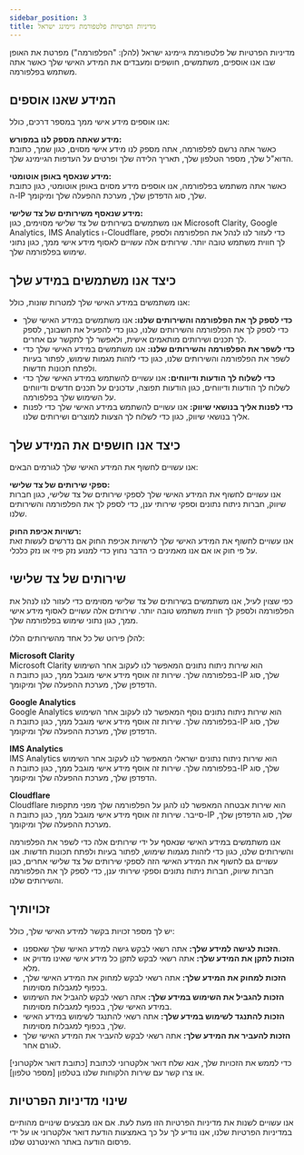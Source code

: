```yaml
---
sidebar_position: 3
title: מדיניות הפרטיות פלטפורמת גיימינג ישראל
---
```



מדיניות הפרטיות של פלטפורמת גיימינג ישראל (להלן: "הפלפורמה") מפרטת את האופן שבו אנו אוספים, משתמשים, חושפים ומעבדים את המידע האישי שלך כאשר אתה משתמש בפלפורמה.

## המידע שאנו אוספים

אנו אוספים מידע אישי ממך במספר דרכים, כולל:

**מידע שאתה מספק לנו במפורש:**  
כאשר אתה נרשם לפלפורמה, אתה מספק לנו מידע אישי מסוים, כגון שמך, כתובת הדוא"ל שלך, מספר הטלפון שלך, תאריך הלידה שלך ופרטים על העדפות הגיימינג שלך.

**מידע שנאסף באופן אוטומטי:**  
כאשר אתה משתמש בפלפורמה, אנו אוספים מידע מסוים באופן אוטומטי, כגון כתובת ה-IP שלך, סוג הדפדפן שלך, מערכת ההפעלה שלך ומיקומך.

**מידע שנאסף משירותים של צד שלישי:**  
אנו משתמשים בשירותים של צד שלישי מסוימים, כגון Microsoft Clarity, Google Analytics, IMS Analytics ו-Cloudflare, כדי לעזור לנו לנהל את הפלפורמה ולספק לך חווית משתמש טובה יותר. שירותים אלה עשויים לאסוף מידע אישי ממך, כגון נתוני שימוש בפלפורמה שלך.

## כיצד אנו משתמשים במידע שלך

אנו משתמשים במידע האישי שלך למטרות שונות, כולל:

- **כדי לספק לך את הפלפורמה והשירותים שלנו:** אנו משתמשים במידע האישי שלך כדי לספק לך את הפלפורמה והשירותים שלנו, כגון כדי להפעיל את חשבונך, לספק לך תכנים ושירותים מותאמים אישית, ולאפשר לך לתקשר עם אחרים.
- **כדי לשפר את הפלפורמה והשירותים שלנו:** אנו משתמשים במידע האישי שלך כדי לשפר את הפלפורמה והשירותים שלנו, כגון כדי לזהות מגמות שימוש, לפתור בעיות ולפתח תכונות חדשות.
- **כדי לשלוח לך הודעות ודיווחים:** אנו עשויים להשתמש במידע האישי שלך כדי לשלוח לך הודעות ודיווחים, כגון הודעות תפוצה, עדכונים על תכנים חדשים ודיווחים על השימוש שלך בפלפורמה.
- **כדי לפנות אליך בנושאי שיווק:** אנו עשויים להשתמש במידע האישי שלך כדי לפנות אליך בנושאי שיווק, כגון כדי לשלוח לך הצעות למוצרים ושירותים שלנו.

## כיצד אנו חושפים את המידע שלך

אנו עשויים לחשוף את המידע האישי שלך לגורמים הבאים:

**ספקי שירותים של צד שלישי:**  
אנו עשויים לחשוף את המידע האישי שלך לספקי שירותים של צד שלישי, כגון חברות שיווק, חברות ניתוח נתונים וספקי שירותי ענן, כדי לספק לך את הפלפורמה והשירותים שלנו.

**רשויות אכיפת החוק:**  
אנו עשויים לחשוף את המידע האישי שלך לרשויות אכיפת החוק אם נדרשים לעשות זאת על פי חוק או אם אנו מאמינים כי הדבר נחוץ כדי למנוע נזק פיזי או נזק כלכלי.

## שירותים של צד שלישי

כפי שצוין לעיל, אנו משתמשים בשירותים של צד שלישי מסוימים כדי לעזור לנו לנהל את הפלפורמה ולספק לך חווית משתמש טובה יותר. שירותים אלה עשויים לאסוף מידע אישי ממך, כגון נתוני שימוש בפלפורמה שלך.

להלן פירוט של כל אחד מהשירותים הללו:

**Microsoft Clarity**  
Microsoft Clarity הוא שירות ניתוח נתונים המאפשר לנו לעקוב אחר השימוש בפלפורמה שלך. שירות זה אוסף מידע אישי מוגבל ממך, כגון כתובת ה-IP שלך, סוג הדפדפן שלך, מערכת ההפעלה שלך ומיקומך.

**Google Analytics**  
Google Analytics הוא שירות ניתוח נתונים נוסף המאפשר לנו לעקוב אחר השימוש בפלפורמה שלך. שירות זה אוסף מידע אישי מוגבל ממך, כגון כתובת ה-IP שלך, סוג הדפדפן שלך, מערכת ההפעלה שלך ומיקומך.

**IMS Analytics**  
IMS Analytics הוא שירות ניתוח נתונים ישראלי המאפשר לנו לעקוב אחר השימוש בפלפורמה שלך. שירות זה אוסף מידע אישי מוגבל ממך, כגון כתובת ה-IP שלך, סוג הדפדפן שלך, מערכת ההפעלה שלך ומיקומך.

**Cloudflare**  
Cloudflare הוא שירות אבטחה המאפשר לנו להגן על הפלפורמה שלך מפני מתקפות סייבר. שירות זה אוסף מידע אישי מוגבל ממך, כגון כתובת ה-IP שלך, סוג הדפדפן שלך, מערכת ההפעלה שלך ומיקומך.

אנו משתמשים במידע האישי שנאסף על ידי שירותים אלה כדי לשפר את הפלפורמה והשירותים שלנו, כגון כדי לזהות מגמות שימוש, לפתור בעיות ולפתח תכונות חדשות. אנו עשויים גם לחשוף את המידע האישי הזה לספקי שירותים של צד שלישי אחרים, כגון חברות שיווק, חברות ניתוח נתונים וספקי שירותי ענן, כדי לספק לך את הפלפורמה והשירותים שלנו.

## זכויותיך

יש לך מספר זכויות בקשר למידע האישי שלך, כולל:

- **הזכות לגישה למידע שלך:** אתה רשאי לבקש גישה למידע האישי שלך שאספנו.
- **הזכות לתקן את המידע שלך:** אתה רשאי לבקש לתקן כל מידע אישי שאינו מדויק או מלא.
- **הזכות למחוק את המידע שלך:** אתה רשאי לבקש למחוק את המידע האישי שלך, בכפוף למגבלות מסוימות.
- **הזכות להגביל את השימוש במידע שלך:** אתה רשאי לבקש להגביל את השימוש במידע האישי שלך, בכפוף למגבלות מסוימות.
- **הזכות להתנגד לשימוש במידע שלך:** אתה רשאי להתנגד לשימוש במידע האישי שלך, בכפוף למגבלות מסוימות.
- **הזכות להעביר את המידע שלך:** אתה רשאי לבקש להעביר את המידע האישי שלך לגורם אחר.

כדי לממש את הזכויות שלך, אנא שלח דואר אלקטרוני לכתובת [כתובת דואר אלקטרוני] או צרו קשר עם שירות הלקוחות שלנו בטלפון [מספר טלפון].

## שינוי מדיניות הפרטיות

אנו עשויים לשנות את מדיניות הפרטיות הזו מעת לעת. אם אנו מבצעים שינויים מהותיים במדיניות הפרטיות שלנו, אנו נודיע לך על כך באמצעות הודעת דואר אלקטרוני או על ידי פרסום הודעה באתר האינטרנט שלנו.
